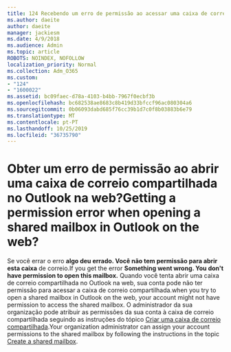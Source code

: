 ```yaml
---
title: 124 Recebendo um erro de permissão ao acessar uma caixa de correio compartilhada na OWA?
ms.author: daeite
author: daeite
manager: jackiesm
ms.date: 4/9/2018
ms.audience: Admin
ms.topic: article
ROBOTS: NOINDEX, NOFOLLOW
localization_priority: Normal
ms.collection: Adm_O365
ms.custom:
- "124"
- "1600022"
ms.assetid: bc09faec-d78a-4103-b4bb-7967f0ecbf3b
ms.openlocfilehash: bc682538ae8683c8b419d33bfccf96ac080304a6
ms.sourcegitcommit: 0b06093dabd685f76cc39b1d7c0f8b03883b6e79
ms.translationtype: MT
ms.contentlocale: pt-PT
ms.lasthandoff: 10/25/2019
ms.locfileid: "36735790"
---
```

# <a name="getting-a-permission-error-when-opening-a-shared-mailbox-in-outlook-on-the-web"></a><span data-ttu-id="1b5a8-102">Obter um erro de permissão ao abrir uma caixa de correio compartilhada no Outlook na web?</span><span class="sxs-lookup"><span data-stu-id="1b5a8-102">Getting a permission error when opening a shared mailbox in Outlook on the web?</span></span>

<span data-ttu-id="1b5a8-103">Se você errar o erro **algo deu errado. Você não tem permissão para abrir esta caixa** de correio.</span><span class="sxs-lookup"><span data-stu-id="1b5a8-103">If you get the error **Something went wrong. You don't have permission to open this mailbox.**</span></span> <span data-ttu-id="1b5a8-104">Quando você tenta abrir uma caixa de correio compartilhada no Outlook na web, sua conta pode não ter permissão para acessar a caixa de correio compartilhada.</span><span class="sxs-lookup"><span data-stu-id="1b5a8-104">when you try to open a shared mailbox in Outlook on the web, your account might not have permission to access the shared mailbox.</span></span> <span data-ttu-id="1b5a8-105">O administrador da sua organização pode atribuir as permissões da sua conta à caixa de correio compartilhada seguindo as instruções do tópico [Criar uma caixa de correio compartilhada](https://docs.microsoft.com/office365/admin/email/create-a-shared-mailbox).</span><span class="sxs-lookup"><span data-stu-id="1b5a8-105">Your organization administrator can assign your account permissions to the shared mailbox by following the instructions in the topic [Create a shared mailbox](https://docs.microsoft.com/office365/admin/email/create-a-shared-mailbox).</span></span>
  